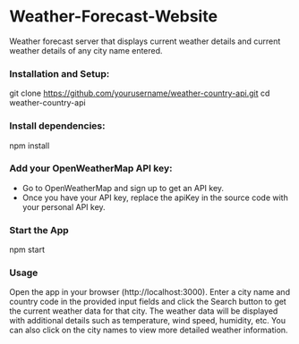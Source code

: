 # Weather-Forecast-Website
Weather forecast server that displays current weather details and current weather details of any city name entered.

### Installation and Setup:
git clone https://github.com/yourusername/weather-country-api.git
cd weather-country-api

### Install dependencies:
npm install

### Add your OpenWeatherMap API key:
- Go to OpenWeatherMap and sign up to get an API key.
- Once you have your API key, replace the apiKey in the source code with your personal API key.

### Start the App
npm start

### Usage
Open the app in your browser (http://localhost:3000).
Enter a city name and country code in the provided input fields and click the Search button to get the current weather data for that city.
The weather data will be displayed with additional details such as temperature, wind speed, humidity, etc.
You can also click on the city names to view more detailed weather information.
